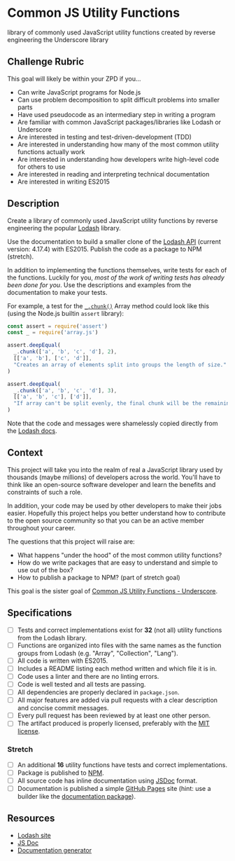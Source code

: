 # Common JS Utility Functions
library of commonly used JavaScript utility functions created by reverse engineering the Underscore library

## Challenge Rubric

This goal will likely be within your ZPD if you...

- Can write JavaScript programs for Node.js
- Can use problem decomposition to split difficult problems into smaller parts
- Have used pseudocode as an intermediary step in writing a program
- Are familiar with common JavaScript packages/libraries like Lodash or Underscore
- Are interested in testing and test-driven-development (TDD)
- Are interested in understanding how many of the most common utility functions actually work
- Are interested in understanding how developers write high-level code for others to use
- Are interested in reading and interpreting technical documentation
- Are interested in writing ES2015

## Description

Create a library of commonly used JavaScript utility functions by reverse engineering the popular [Lodash][lodash] library.

Use the documentation to build a smaller clone of the [Lodash API][lodash-docs] (current version: 4.17.4) with ES2015. Publish the code as a package to NPM (stretch).

In addition to implementing the functions themselves, write tests for each of the functions. Luckily for you, _most of the work of writing tests has already been done for you_. Use the descriptions and examples from the documentation to make your tests.

For example, a test for the [`_.chunk()`](https://lodash.com/docs/4.17.4#chunk) Array method could look like this (using the Node.js builtin `assert` library):

```javascript
const assert = require('assert')
const _ = require('array.js')

assert.deepEqual(
  _.chunk(['a', 'b', 'c', 'd'], 2),
  [['a', 'b'], ['c', 'd']],
  "Creates an array of elements split into groups the length of size."
)

assert.deepEqual(
  _.chunk(['a', 'b', 'c', 'd'], 3),
  [['a', 'b', 'c'], ['d']],
  "If array can't be split evenly, the final chunk will be the remaining elements."
)
```

Note that the code and messages were shamelessly copied directly from the [Lodash docs][lodash-docs].

## Context

This project will take you into the realm of real a JavaScript library used by thousands (maybe millions) of developers across the world. You'll have to think like an open-source software developer and learn the benefits and constraints of such a role.

In addition, your code may be used by other developers to make their jobs easier. Hopefully this project helps you better understand how to contribute to the open source community so that you can be an active member throughout your career.

The questions that this project will raise are:
- What happens "under the hood" of the most common utility functions?
- How do we write packages that are easy to understand and simple to use out of the box?
- How to publish a package to NPM? (part of stretch goal)

This goal is the sister goal of [Common JS Utility Functions - Underscore](202-Common_JS_Utility_Functions-Underscore.md).

## Specifications

- [ ] Tests and correct implementations exist for **32** (not all) utility functions from the Lodash library.
- [ ] Functions are organized into files with the same names as the function groups from Lodash (e.g. "Array", "Collection", "Lang").
- [ ] All code is written with ES2015.
- [ ] Includes a README listing each method written and which file it is in.
- [ ] Code uses a linter and there are no linting errors.
- [ ] Code is well tested and all tests are passing.
- [ ] All dependencies are properly declared in `package.json`.
- [ ] All major features are added via pull requests with a clear description and concise commit messages.
- [ ] Every pull request has been reviewed by at least one other person.
- [ ] The artifact produced is properly licensed, preferably with the [MIT license](https://opensource.org/licenses/MIT).

### Stretch

- [ ] An additional **16** utility functions have tests and correct implementations.
- [ ] Package is published to [NPM][npm].
- [ ] All source code has inline documentation using [JSDoc][jsdoc] format.
- [ ] Documentation is published a simple [GitHub Pages][github-pages] site (hint: use a builder like the [documentation package][npm-documentation]).

## Resources

- [Lodash site][lodash]
- [JS Doc][jsdoc]
- [Documentation generator][npm-documentation]

[lodash]: https://lodash.com/
[lodash-docs]: https://lodash.com/docs/4.17.4
[github-pages]: https://pages.github.com/
[jsdoc]: http://usejsdoc.org/
[npm]: https://www.npmjs.com/
[npm-documentation]: https://www.npmjs.com/package/documentation
